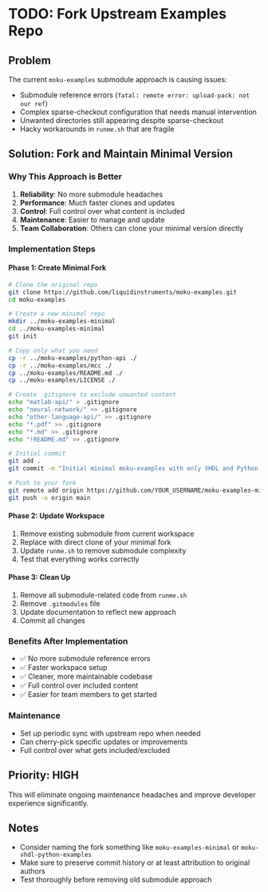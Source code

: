 # TODO: Fork Upstream Examples Repo

## Problem
The current `moku-examples` submodule approach is causing issues:
- Submodule reference errors (`fatal: remote error: upload-pack: not our ref`)
- Complex sparse-checkout configuration that needs manual intervention
- Unwanted directories still appearing despite sparse-checkout
- Hacky workarounds in `runme.sh` that are fragile

## Solution: Fork and Maintain Minimal Version

### Why This Approach is Better
1. **Reliability**: No more submodule headaches
2. **Performance**: Much faster clones and updates
3. **Control**: Full control over what content is included
4. **Maintenance**: Easier to manage and update
5. **Team Collaboration**: Others can clone your minimal version directly

### Implementation Steps

#### Phase 1: Create Minimal Fork
```bash
# Clone the original repo
git clone https://github.com/liquidinstruments/moku-examples.git
cd moku-examples

# Create a new minimal repo
mkdir ../moku-examples-minimal
cd ../moku-examples-minimal
git init

# Copy only what you need
cp -r ../moku-examples/python-api ./
cp -r ../moku-examples/mcc ./
cp ../moku-examples/README.md ./
cp ../moku-examples/LICENSE ./

# Create .gitignore to exclude unwanted content
echo "matlab-api/" > .gitignore
echo "neural-network/" >> .gitignore
echo "other-language-api/" >> .gitignore
echo "*.pdf" >> .gitignore
echo "*.md" >> .gitignore
echo "!README.md" >> .gitignore

# Initial commit
git add .
git commit -m "Initial minimal moku-examples with only VHDL and Python content"

# Push to your fork
git remote add origin https://github.com/YOUR_USERNAME/moku-examples-minimal.git
git push -u origin main
```

#### Phase 2: Update Workspace
1. Remove existing submodule from current workspace
2. Replace with direct clone of your minimal fork
3. Update `runme.sh` to remove submodule complexity
4. Test that everything works correctly

#### Phase 3: Clean Up
1. Remove all submodule-related code from `runme.sh`
2. Remove `.gitmodules` file
3. Update documentation to reflect new approach
4. Commit all changes

### Benefits After Implementation
- ✅ No more submodule reference errors
- ✅ Faster workspace setup
- ✅ Cleaner, more maintainable codebase
- ✅ Full control over included content
- ✅ Easier for team members to get started

### Maintenance
- Set up periodic sync with upstream repo when needed
- Can cherry-pick specific updates or improvements
- Full control over what gets included/excluded

## Priority: HIGH
This will eliminate ongoing maintenance headaches and improve developer experience significantly.

## Notes
- Consider naming the fork something like `moku-examples-minimal` or `moku-vhdl-python-examples`
- Make sure to preserve commit history or at least attribution to original authors
- Test thoroughly before removing old submodule approach
